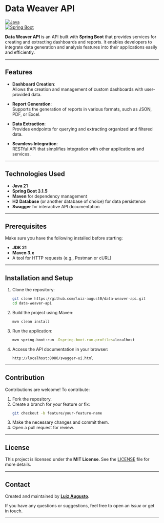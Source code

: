 
# Data Weaver API  

[![Java](https://img.shields.io/badge/Java-17-orange)](https://www.oracle.com/java/technologies/javase-jdk17-downloads.html)  
[![Spring Boot](https://img.shields.io/badge/SpringBoot-3.1.4-brightgreen)](https://spring.io/projects/spring-boot)  

**Data Weaver API** is an API built with **Spring Boot** that provides services for creating and extracting dashboards and reports. It enables developers to integrate data generation and analysis features into their applications easily and efficiently.  

---

## Features  

- **Dashboard Creation**:  
  Allows the creation and management of custom dashboards with user-provided data.  

- **Report Generation**:  
  Supports the generation of reports in various formats, such as JSON, PDF, or Excel.  

- **Data Extraction**:  
  Provides endpoints for querying and extracting organized and filtered data.  

- **Seamless Integration**:  
  RESTful API that simplifies integration with other applications and services.  

---

## Technologies Used  

- **Java 21**  
- **Spring Boot 3.1.5**  
- **Maven** for dependency management  
- **H2 Database** (or another database of choice) for data persistence  
- **Swagger** for interactive API documentation  

---

## Prerequisites  

Make sure you have the following installed before starting:  

- **JDK 21**  
- **Maven 3.x**  
- A tool for HTTP requests (e.g., Postman or cURL)  

---

## Installation and Setup  

1. Clone the repository:  
   ```bash
   git clone https://github.com/luiz-august0/data-weaver-api.git
   cd data-weaver-api
   ```

2. Build the project using Maven:  
   ```bash
   mvn clean install
   ```

3. Run the application:  
   ```bash
   mvn spring-boot:run -Dspring-boot.run.profiles=localhost
   ```

4. Access the API documentation in your browser:  
   ```
   http://localhost:8080/swagger-ui.html
   ```  

---

## Contribution  

Contributions are welcome! To contribute:  

1. Fork the repository.  
2. Create a branch for your feature or fix:  
   ```bash
   git checkout -b feature/your-feature-name
   ```  
3. Make the necessary changes and commit them.  
4. Open a pull request for review.  

---

## License  

This project is licensed under the **MIT License**. See the [LICENSE](./LICENSE) file for more details.  

---

## Contact  

Created and maintained by **[Luiz Augusto](https://github.com/luiz-august0)**.  

If you have any questions or suggestions, feel free to open an *issue* or get in touch.  

---  

